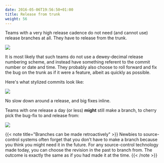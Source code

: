 ```yaml
---
date: 2016-05-06T19:56:50+01:00
title: Release from trunk
weight: 56
---
```


Teams with a very high release cadence do not need (and cannot use) release branches at all. They have to release from 
the trunk.

![](/images/release_from_trunk.png)

It is most likely that such teams do not use a dewey-decimal release numbering scheme, and instead have something 
referent to the commit number or date and time.  They probably also choose to roll forward and fix the bug on the 
trunk as if it were a feature, albeit as quickly as possible.

Here's what stylized commits look like:

![](/images/release_from_trunk2.png)

No slow down around a release, and big fixes inline.

Teams with one release a day (or less) **might** still make a branch, to cherry pick the bug-fix to 
and release from:

![](/images/release_from_trunk3.png)

{{< note title="Branches can be made retroactively" >}}
Newbies to source-control systems often forget that you don't have to make a branch because you think you might need
it in the future. For any source-control technology made today, you can choose the revision in the past to branch
from. The outcome is exactly the same as if you had made it at the time. 
{{< /note >}}
 